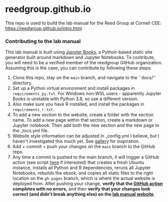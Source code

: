 # reedgroup.github.io
This repo is used to build the lab manual for the Reed Group at Cornell CEE: https://reedgroup.github.io/intro.html

### Contributing to the lab manual
This lab manual is built using [Jupyter Books](https://jupyterbook.org/en/stable/intro.html), a Python-based static site generator built around markdown and Jupyter Notebooks. To contribute, you will need to be a verified member of the reedgroup GitHub organization. Assuming this is the case, you can contribute by following these steps:

1. Clone this repo, stay on the ``main`` branch, and navigate to the ``docs/'' directory.
2. Set up a Python virtual environment and install packages in ``requirements_py.txt``. For Windows non-WSL users - apparently Jupyter Books is unstable with Python 3.8, so use a different version.
3. Also make sure you have R installed, and install the packages in ``requirements_r.txt``.
4. To add a new section to the website, create a folder with the section name. To add a new page within that section, create a markdown or Jupyter notebook. Then add both the new section and the new page to the _tocs.yml file.
5. Website style information can be adjusted in _config.yml I believe, but I haven't investigated this much yet. See [gallery](https://executablebooks.org/en/latest/gallery.html) for inspiration.
6. Add + commit + push your changes on the ``main`` branch to the GitHub repo.
7. Any time a commit is pushed to the main branch, it will trigger a GitHub action (see script [here](https://github.com/reedgroup/reedgroup.github.io/blob/main/.github/workflows/deploy.yml) if interested) that creates a fresh Ubuntu instance, installs all Python and R dependencies, reruns all Jupyter Notebooks, rebuilds the ebook, and copies all static files to the right location on the ``gh-pages`` branch, which is where the actual website is deployed from. After pushing your change, **verify that the [GitHub action](https://github.com/reedgroup/reedgroup.github.io/actions) completes with no errors,** and then **verify that your changes look correct (and didn't break anything else) on the [lab manual website](https://reedgroup.github.io/intro.html)**. 
